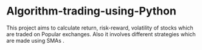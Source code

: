 # Algorithm-trading-using-Python
This project aims to calculate return, risk-reward, volatility of stocks which are traded on Popular exchanges. Also it involves different strategies which are made using SMAs . 
